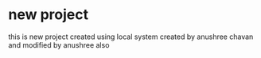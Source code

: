 # new project
this is new project created using local system
created by anushree chavan and modified by anushree also
